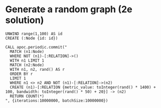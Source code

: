 Generate a random graph (2e solution)
=======================

```
UNWIND range(1,100) AS id
CREATE (:Node {id: id})
```

```
CALL apoc.periodic.commit("
  MATCH (n1:Node)
  WHERE NOT (n1)-[:RELATION]->()
  WITH n1 LIMIT 1
  MATCH (n2:Node)
  WITH n1, n2, rand() AS r
  ORDER BY r
  LIMIT 1
  WHERE n1 <> n2 AND NOT (n1)-[:RELATION]->(n2)
  CREATE (n1)-[:RELATION {metric_value: toInteger(rand() * 1400) + 100, bandwidth: toInteger(rand() * 50) + 20}] -> (n2)
  RETURN COUNT(*)
", {iterations:10000000, batchSize:10000000})
```
